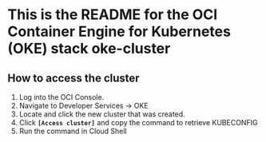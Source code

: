 # This is the README for the OCI Container Engine for Kubernetes (OKE) stack oke-cluster

## How to access the cluster
1. Log into the OCI Console.
2. Navigate to Developer Services -> OKE
3. Locate and click the new cluster that was created.
4. Click **`[Access cluster]`** and copy the command to retrieve KUBECONFIG
5. Run the command in Cloud Shell